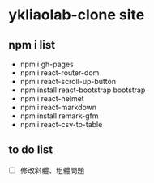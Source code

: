 # ykliaolab-clone site

## npm i list
- npm i gh-pages
- npm i react-router-dom
- npm i react-scroll-up-button
- npm install react-bootstrap bootstrap
- npm i react-helmet
- npm i react-markdown
- npm install remark-gfm
- npm i react-csv-to-table

## to do list
- [ ] 修改斜體、粗體問題